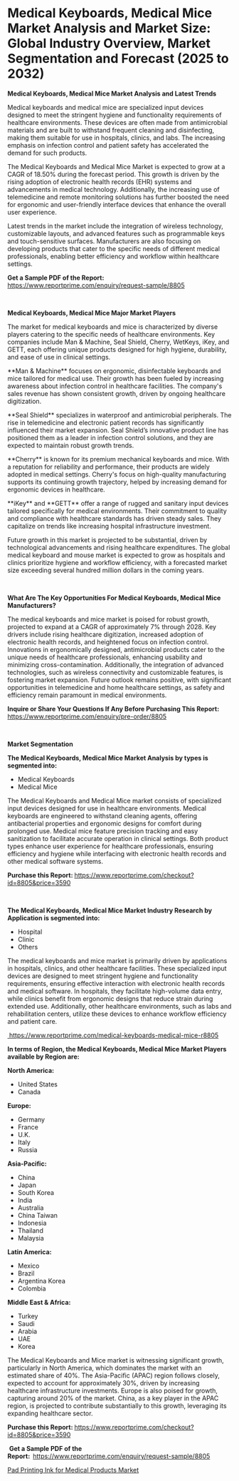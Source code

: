<p><h1>Medical Keyboards, Medical Mice Market Analysis and Market Size: Global Industry Overview, Market Segmentation and Forecast (2025 to 2032)</h1></p><p><strong>Medical Keyboards, Medical Mice Market Analysis and Latest Trends</strong></p>
<p><p>Medical keyboards and medical mice are specialized input devices designed to meet the stringent hygiene and functionality requirements of healthcare environments. These devices are often made from antimicrobial materials and are built to withstand frequent cleaning and disinfecting, making them suitable for use in hospitals, clinics, and labs. The increasing emphasis on infection control and patient safety has accelerated the demand for such products.</p><p>The Medical Keyboards and Medical Mice Market is expected to grow at a CAGR of 18.50% during the forecast period. This growth is driven by the rising adoption of electronic health records (EHR) systems and advancements in medical technology. Additionally, the increasing use of telemedicine and remote monitoring solutions has further boosted the need for ergonomic and user-friendly interface devices that enhance the overall user experience.</p><p>Latest trends in the market include the integration of wireless technology, customizable layouts, and advanced features such as programmable keys and touch-sensitive surfaces. Manufacturers are also focusing on developing products that cater to the specific needs of different medical professionals, enabling better efficiency and workflow within healthcare settings.</p></p>
<p><strong>Get a Sample PDF of the Report:&nbsp;</strong> <a href="https://www.reportprime.com/enquiry/request-sample/8805?utm_campaign=2991&utm_medium=2&utm_source=Github&utm_content=ia&utm_term=20032025&utm_id=medical-keyboards-medical-mice">https://www.reportprime.com/enquiry/request-sample/8805</a></p>
<p>&nbsp;</p>
<p><strong>Medical Keyboards, Medical Mice Major Market Players</strong></p>
<p><p>The market for medical keyboards and mice is characterized by diverse players catering to the specific needs of healthcare environments. Key companies include Man & Machine, Seal Shield, Cherry, WetKeys, iKey, and GETT, each offering unique products designed for high hygiene, durability, and ease of use in clinical settings.</p><p>**Man & Machine** focuses on ergonomic, disinfectable keyboards and mice tailored for medical use. Their growth has been fueled by increasing awareness about infection control in healthcare facilities. The company's sales revenue has shown consistent growth, driven by ongoing healthcare digitization.</p><p>**Seal Shield** specializes in waterproof and antimicrobial peripherals. The rise in telemedicine and electronic patient records has significantly influenced their market expansion. Seal Shield’s innovative product line has positioned them as a leader in infection control solutions, and they are expected to maintain robust growth trends.</p><p>**Cherry** is known for its premium mechanical keyboards and mice. With a reputation for reliability and performance, their products are widely adopted in medical settings. Cherry's focus on high-quality manufacturing supports its continuing growth trajectory, helped by increasing demand for ergonomic devices in healthcare.</p><p>**iKey** and **GETT** offer a range of rugged and sanitary input devices tailored specifically for medical environments. Their commitment to quality and compliance with healthcare standards has driven steady sales. They capitalize on trends like increasing hospital infrastructure investment.</p><p>Future growth in this market is projected to be substantial, driven by technological advancements and rising healthcare expenditures. The global medical keyboard and mouse market is expected to grow as hospitals and clinics prioritize hygiene and workflow efficiency, with a forecasted market size exceeding several hundred million dollars in the coming years.</p></p>
<p>&nbsp;</p>
<p><strong>What Are The Key Opportunities For Medical Keyboards, Medical Mice Manufacturers?</strong></p>
<p><p>The medical keyboards and mice market is poised for robust growth, projected to expand at a CAGR of approximately 7% through 2028. Key drivers include rising healthcare digitization, increased adoption of electronic health records, and heightened focus on infection control. Innovations in ergonomically designed, antimicrobial products cater to the unique needs of healthcare professionals, enhancing usability and minimizing cross-contamination. Additionally, the integration of advanced technologies, such as wireless connectivity and customizable features, is fostering market expansion. Future outlook remains positive, with significant opportunities in telemedicine and home healthcare settings, as safety and efficiency remain paramount in medical environments.</p></p>
<p><strong>Inquire or Share Your Questions If Any Before Purchasing This Report:</strong> <a href="https://www.reportprime.com/enquiry/pre-order/8805?utm_campaign=2991&utm_medium=2&utm_source=Github&utm_content=ia&utm_term=20032025&utm_id=medical-keyboards-medical-mice">https://www.reportprime.com/enquiry/pre-order/8805</a></p>
<p>&nbsp;</p>
<p><strong>Market Segmentation</strong></p>
<p><strong>The Medical Keyboards, Medical Mice Market Analysis by types is segmented into:</strong></p>
<p><ul><li>Medical Keyboards</li><li>Medical Mice</li></ul></p>
<p><p>The Medical Keyboards and Medical Mice market consists of specialized input devices designed for use in healthcare environments. Medical keyboards are engineered to withstand cleaning agents, offering antibacterial properties and ergonomic designs for comfort during prolonged use. Medical mice feature precision tracking and easy sanitization to facilitate accurate operation in clinical settings. Both product types enhance user experience for healthcare professionals, ensuring efficiency and hygiene while interfacing with electronic health records and other medical software systems.</p></p>
<p><strong>Purchase this Report:&nbsp;</strong><a href="https://www.reportprime.com/checkout?id=8805&price=3590&utm_campaign=2991&utm_medium=2&utm_source=Github&utm_content=ia&utm_term=20032025&utm_id=medical-keyboards-medical-mice">https://www.reportprime.com/checkout?id=8805&price=3590</a></p>
<p>&nbsp;</p>
<p><strong>The Medical Keyboards, Medical Mice Market Industry Research by Application is segmented into:</strong></p>
<p><ul><li>Hospital</li><li>Clinic</li><li>Others</li></ul></p>
<p><p>The medical keyboards and mice market is primarily driven by applications in hospitals, clinics, and other healthcare facilities. These specialized input devices are designed to meet stringent hygiene and functionality requirements, ensuring effective interaction with electronic health records and medical software. In hospitals, they facilitate high-volume data entry, while clinics benefit from ergonomic designs that reduce strain during extended use. Additionally, other healthcare environments, such as labs and rehabilitation centers, utilize these devices to enhance workflow efficiency and patient care.</p></p>
<p><a href="https://www.reportprime.com/medical-keyboards-medical-mice-r8805?utm_campaign=2991&utm_medium=2&utm_source=Github&utm_content=ia&utm_term=20032025&utm_id=medical-keyboards-medical-mice">&nbsp;https://www.reportprime.com/medical-keyboards-medical-mice-r8805</a></p>
<p><strong>In terms of Region, the Medical Keyboards, Medical Mice Market Players available by Region are:</strong></p>
<p>
    <p> <strong> North America: </strong>
        <ul>
            <li>United States</li>
            <li>Canada</li>
        </ul>
        </p> 
    <p> <strong> Europe: </strong>
        <ul>
            <li>Germany</li>
            <li>France</li>
            <li>U.K.</li>
            <li>Italy</li>
            <li>Russia</li>
        </ul>
        </p> 
    <p> <strong> Asia-Pacific: </strong>
        <ul>
            <li>China</li>
            <li>Japan</li>
            <li>South Korea</li>
            <li>India</li>
            <li>Australia</li>
            <li>China Taiwan</li>
            <li>Indonesia</li>
            <li>Thailand</li>
            <li>Malaysia</li>
        </ul>
        </p> 
    <p> <strong> Latin America: </strong>
        <ul>
            <li>Mexico</li>
            <li>Brazil</li>
            <li>Argentina Korea</li>
            <li>Colombia</li>
        </ul>
        </p> 
    <p> <strong> Middle East & Africa: </strong>
        <ul>
            <li>Turkey</li>
            <li>Saudi</li>
            <li>Arabia</li>
            <li>UAE</li>
            <li>Korea</li>
        </ul>
    </p>
    </p>
<p><p>The Medical Keyboards and Mice market is witnessing significant growth, particularly in North America, which dominates the market with an estimated share of 40%. The Asia-Pacific (APAC) region follows closely, expected to account for approximately 30%, driven by increasing healthcare infrastructure investments. Europe is also poised for growth, capturing around 20% of the market. China, as a key player in the APAC region, is projected to contribute substantially to this growth, leveraging its expanding healthcare sector.</p></p>
<p><strong>Purchase this Report: </strong><a href="https://www.reportprime.com/checkout?id=8805&price=3590&utm_campaign=2991&utm_medium=2&utm_source=Github&utm_content=ia&utm_term=20032025&utm_id=medical-keyboards-medical-mice">https://www.reportprime.com/checkout?id=8805&price=3590</a></p>
<p>&nbsp;<strong>Get a Sample PDF of the Report:&nbsp;&nbsp;</strong><a href="https://www.reportprime.com/enquiry/request-sample/8805?utm_campaign=2991&utm_medium=2&utm_source=Github&utm_content=ia&utm_term=20032025&utm_id=medical-keyboards-medical-mice">https://www.reportprime.com/enquiry/request-sample/8805</a></p>
<p><strong></strong></p>
<p><p><a href="https://github.com/ternainglin/Market-Research-Report-List-1/blob/main/pad-printing-ink-for-medical-products-market.md?utm_campaign=2991&utm_medium=2&utm_source=Github&utm_content=ia&utm_term=20032025&utm_id=medical-keyboards-medical-mice">Pad Printing Ink for Medical Products Market</a></p></p>